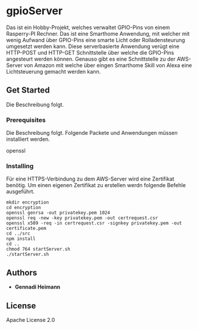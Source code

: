# gpioServer

Das ist ein Hobby-Projekt, welches verwaltet GPIO-Pins von einem Rasperry-PI Rechner. Das ist eine Smarthome Anwendung, mit welcher mit wenig Aufwand über GPIO-Pins eine smarte Licht oder Rolladensteurung umgesetzt werden kann. Diese serverbasierte Anwendung verügt eine HTTP-POST und HTTP-GET Schnittstelle über welche die GPIO-Pins angesteurt werden können. Genauso gibt es eine Schnittstelle zu der AWS-Server von Amazon mit welche über eingen Smarthome Skill von Alexa eine Lichtsteuerung gemacht werden kann. 

## Get Started

Die Beschreibung folgt.

### Prerequisites

Die Beschreibung folgt.
Folgende Packete und Anwendungen müssen installiert werden.

openssl

### Installing

Für eine HTTPS-Verbindung zu dem AWS-Server wird eine Zertifikat benötig. 
Um einen eigenen Zertifikat zu erstellen werdn folgende Befehle ausgeführt.

```console
mkdir encryption
cd encryption
openssl genrsa -out privatekey.pem 1024
openssl req -new -key privatekey.pem -out certrequest.csr
openssl x509 -req -in certrequest.csr -signkey privatekey.pem -out certificate.pem
cd ../src
npm install
cd ..
chmod 764 startServer.sh
./startServer.sh
```

## Authors

* **Gennadi Heimann**

## License

Apache License 2.0


